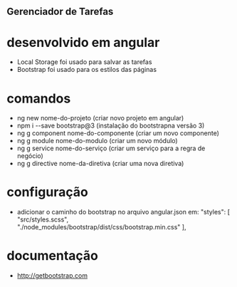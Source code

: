 ## Gerenciador de Tarefas

# desenvolvido em angular
- Local Storage foi usado para salvar as tarefas
- Bootstrap foi usado para os estilos das páginas

# comandos
- ng new nome-do-projeto (criar novo projeto em angular)
- npm i --save bootstrap@3 (instalação do bootstrapna versão 3)
- ng g component nome-do-componente (criar um novo componente)
- ng g module nome-do-modulo (criar um novo módulo)
- ng g service nome-do-serviço (criar um serviço para a regra de negócio)
- ng g directive nome-da-diretiva (criar uma nova diretiva)

# configuração
- adicionar o caminho do bootstrap no arquivo angular.json em: 
"styles": [
  "src/styles.scss",
  "./node_modules/bootstrap/dist/css/bootstrap.min.css"
],

# documentação
- http://getbootstrap.com
